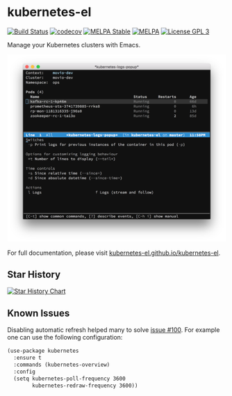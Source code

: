 # kubernetes-el

[![Build Status](https://github.com/kubernetes-el/kubernetes-el/actions/workflows/ci.yaml/badge.svg?branch=master)](https://github.com/kubernetes-el/kubernetes-el/actions/workflows/ci.yaml)
[![codecov](https://codecov.io/gh/kubernetes-el/kubernetes-el/branch/master/graph/badge.svg?token=DVOij2iMVs)](https://codecov.io/gh/kubernetes-el/kubernetes-el)
[![MELPA Stable](https://stable.melpa.org/packages/kubernetes-badge.svg)](https://stable.melpa.org/#/kubernetes)
[![MELPA](https://melpa.org/packages/kubernetes-badge.svg)](https://melpa.org/#/kubernetes)
[![License GPL 3](https://img.shields.io/github/license/kubernetes-el/kubernetes-el.svg)][COPYING]

Manage your Kubernetes clusters with Emacs.

![Screenshot of Kubernetes Emacs client](./docs/assets/screenshot.png)

For full documentation, please visit [kubernetes-el.github.io/kubernetes-el][].

## Star History

[![Star History Chart](https://api.star-history.com/svg?repos=kubernetes-el/kubernetes-el&type=Date)](https://star-history.com/#kubernetes-el/kubernetes-el&Date)

## Known Issues

Disabling automatic refresh helped many to solve [issue #100][]. For
example one can use the following configuration:

```elisp
(use-package kubernetes
  :ensure t
  :commands (kubernetes-overview)
  :config
  (setq kubernetes-poll-frequency 3600
        kubernetes-redraw-frequency 3600))
```

[Cask]: https://github.com/cask/cask
[COPYING]: ./COPYING
[Evil]: https://github.com/emacs-evil/evil
[contributing.org]: ./contributing.org
[issue #100]: https://github.com/kubernetes-el/kubernetes-el/issues/100
[kubernetes-el.github.io/kubernetes-el]: https://kubernetes-el.github.io/kubernetes-el
